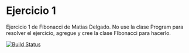 ﻿Ejercicio 1
===========
Ejercicio 1 de Fibonacci de Matias Delgado.
No use la clase Program para resolver el ejercicio, agregue y cree la clase FIbonacci para hacerlo.

[![Build Status](https://travis-ci.org/Matuchinn/aydoo-2018.svg?branch=master)](https://travis-ci.org/Matuchinn/aydoo-2018)